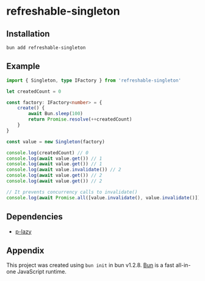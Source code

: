 # refreshable-singleton

## Installation

`bun add refreshable-singleton`

## Example

```typescript
import { Singleton, type IFactory } from 'refreshable-singleton'

let createdCount = 0

const factory: IFactory<number> = {
    create() {
        await Bun.sleep(100)
        return Promise.resolve(++createdCount)
    }
}

const value = new Singleton(factory)

console.log(createdCount) // 0
console.log(await value.get()) // 1
console.log(await value.get()) // 1
console.log(await value.invalidate()) // 2
console.log(await value.get()) // 2
console.log(await value.get()) // 2

// It prevents concurrency calls to invalidate()
console.log(await Promise.all([value.invalidate(), value.invalidate()])) // [3, 3]
```

## Dependencies

* [p-lazy](https://github.com/sindresorhus/p-lazy)

## Appendix

This project was created using `bun init` in bun v1.2.8. [Bun](https://bun.sh) is a fast all-in-one JavaScript runtime.
